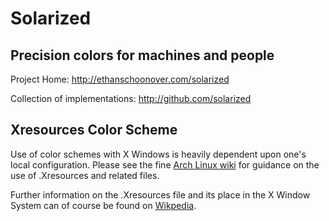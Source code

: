 Solarized
=========
## Precision colors for machines and people

Project Home: http://ethanschoonover.com/solarized

Collection of implementations: http://github.com/solarized

Xresources Color Scheme
-----------------------

Use of color schemes with X Windows is heavily dependent upon one's local
configuration. Please see the fine [Arch Linux wiki](https://wiki.archlinux.org/index.php/Xresources) for guidance on the use of .Xresources and related files.

Further information on the .Xresources file and its place in the X Window
System can of course be found on [Wikpedia](http://en.wikipedia.org/wiki/X_resources).


